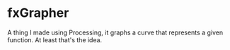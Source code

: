 # fxGrapher
A thing I made using Processing, it graphs a curve that represents a given function. At least that's the idea.
